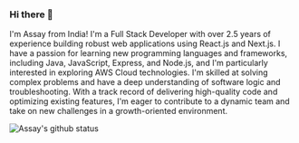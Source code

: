 ### Hi there 👋

I'm Assay from India! I'm a Full Stack Developer with over 2.5 years of experience building robust web applications using React.js and Next.js. I have a passion for learning new programming languages and frameworks, including Java, JavaScript, Express, and Node.js, and I'm particularly interested in exploring AWS Cloud technologies. I'm skilled at solving complex problems and have a deep understanding of software logic and troubleshooting. With a track record of delivering high-quality code and optimizing existing features, I'm eager to contribute to a dynamic team and take on new challenges in a growth-oriented environment.

![Assay's github status](https://assaypoulose.github.io/github-profile-readme-generator/images/banner.png)
